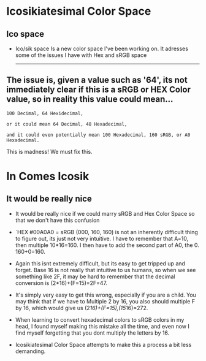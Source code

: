 # Icosikiatesimal Color Space

## Ico space 

- Ico/sik space Is a new color space I've been working on. It adresses some of the issues I have with Hex and sRGB space

  ***
  
## The issue is, given a value such as '64', its not immediately clear if this is a sRGB or HEX Color value, so in reality this value could mean... 

`100 Decimal, 64 Hexidecimal,`

`or it could mean 64 Decimal, 48 Hexadecimal,` 

`and it could even potentially mean 100 Hexadecimal, 160 sRGB, or A0 Hexadecimal.` 

This is madness! We must fix this.

# In Comes Icosik

## It would be really nice

- It would be really nice if we could marry sRGB and Hex Color Space so that we don't have this confusion

- `HEX #00A0A0 = sRGB (000, 160, 160) is not an inherently difficult thing to figure out, its just not very intuitive. I have to remember that A=10, then multiple 10*16=160. I then have to add the second part of A0, the 0. 160+0=160.

- Again this isnt extremely difficult, but its easy to get tripped up and forget. Base 16 is not really that intuitive to us humans, so when we see something like 2F, it may be hard to remember that the decimal conversion is (2*16)+(F=15)=2F=47.

- It's simply very easy to get this wrong, especially if you are a child. You may think that if we have to Multiple 2 by 16, you also should multiple F by 16, which would give us (2*16)+(F=15),(15*16)=272.

- When learning to convert hexadecimal colors to sRGB colors in my head, I found myself making this mistake all the time, and even now I find myself forgetting that you dont multiply the letters by 16.

- Icosikiatesimal Color Space attempts to make this a process a bit less demanding.



